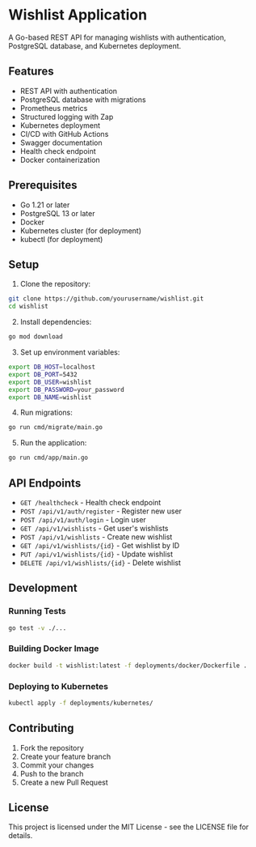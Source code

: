 # Wishlist Application

A Go-based REST API for managing wishlists with authentication, PostgreSQL database, and Kubernetes deployment.

## Features

- REST API with authentication
- PostgreSQL database with migrations
- Prometheus metrics
- Structured logging with Zap
- Kubernetes deployment
- CI/CD with GitHub Actions
- Swagger documentation
- Health check endpoint
- Docker containerization

## Prerequisites

- Go 1.21 or later
- PostgreSQL 13 or later
- Docker
- Kubernetes cluster (for deployment)
- kubectl (for deployment)

## Setup

1. Clone the repository:
```bash
git clone https://github.com/yourusername/wishlist.git
cd wishlist
```

2. Install dependencies:
```bash
go mod download
```

3. Set up environment variables:
```bash
export DB_HOST=localhost
export DB_PORT=5432
export DB_USER=wishlist
export DB_PASSWORD=your_password
export DB_NAME=wishlist
```

4. Run migrations:
```bash
go run cmd/migrate/main.go
```

5. Run the application:
```bash
go run cmd/app/main.go
```

## API Endpoints

- `GET /healthcheck` - Health check endpoint
- `POST /api/v1/auth/register` - Register new user
- `POST /api/v1/auth/login` - Login user
- `GET /api/v1/wishlists` - Get user's wishlists
- `POST /api/v1/wishlists` - Create new wishlist
- `GET /api/v1/wishlists/{id}` - Get wishlist by ID
- `PUT /api/v1/wishlists/{id}` - Update wishlist
- `DELETE /api/v1/wishlists/{id}` - Delete wishlist

## Development

### Running Tests
```bash
go test -v ./...
```

### Building Docker Image
```bash
docker build -t wishlist:latest -f deployments/docker/Dockerfile .
```

### Deploying to Kubernetes
```bash
kubectl apply -f deployments/kubernetes/
```

## Contributing

1. Fork the repository
2. Create your feature branch
3. Commit your changes
4. Push to the branch
5. Create a new Pull Request

## License

This project is licensed under the MIT License - see the LICENSE file for details. 